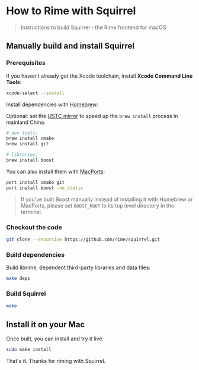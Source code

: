 # How to Rime with Squirrel

> Instructions to build Squirrel - the Rime frontend for macOS

## Manually build and install Squirrel

### Prerequisites

If you haven't already got the Xcode toolchain, install **Xcode Command Line Tools**:

``` sh
xcode-select --install
```

Install dependencies with [Homebrew](http://brew.sh/):

Optional: set the [USTC mirror](https://lug.ustc.edu.cn/wiki/mirrors/help/brew.git) to speed up the `brew install` process in mainland China.

``` sh
# dev tools:
brew install cmake
brew install git

# libraries:
brew install boost
```

You can also install them with [MacPorts](https://www.macports.org/):

``` sh
port install cmake git
port install boost -no_static
```

> If you've built Boost manually instead of installing it with Homebrew or
> MacPorts, please set `BOOST_ROOT` to its top level directory in the terminal.

### Checkout the code

``` sh
git clone --recursive https://github.com/rime/squirrel.git
```

### Build dependencies

Build librime, dependent third-party libraries and data files:

``` sh
make deps
```

### Build Squirrel

``` sh
make
```

## Install it on your Mac

Once built, you can install and try it live:

``` sh
sudo make install
```

That's it. Thanks for riming with Squirrel.

